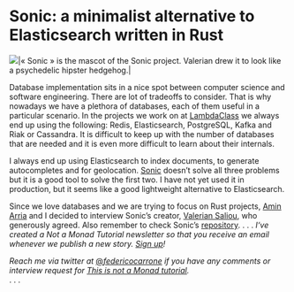 # Sonic: a minimalist alternative to Elasticsearch written in Rust

![](https://miro.medium.com/max/904/1*ur9rT3EUiunAzys52MePnQ.jpeg)|« Sonic » is the mascot of the Sonic project. Valerian drew it to look like a psychedelic hipster hedgehog.|
 

Database implementation sits in a nice spot between computer science and software engineering. There are lot of tradeoffs to consider. That is why nowadays we have a plethora of databases, each of them useful in a particular scenario. In the projects we work on at [LambdaClass](https://lambdaclass.com/) we always end up using the following: Redis, Elasticsearch, PostgreSQL, Kafka and Riak or Cassandra. It is difficult to keep up with the number of databases that are needed and it is even more difficult to learn about their internals.

I always end up using Elasticsearch to index documents, to generate autocompletes and for geolocation. [Sonic](https://github.com/valeriansaliou/sonic) doesn’t solve all three problems but it is a good tool to solve the first two. I have not yet used it in production, but it seems like a good lightweight alternative to Elasticsearch.

Since we love databases and we are trying to focus on Rust projects, [Amin Arria](http://twitter.com/nenearria) and I decided to interview Sonic’s creator, [Valerian Saliou,](https://github.com/valeriansaliou) who generously agreed. Also remember to check Sonic’s [repository](https://github.com/valeriansaliou/sonic).
                                                               . . . 
_I‘ve created a Not a Monad Tutorial newsletter so that you receive an email whenever we publish a new story._ [_Sign up_](https://mailchi.mp/9302d4f60de9/not-a-monad-tutorial)_!_

_Reach me via twitter at_ [@_federicocarrone_](https://twitter.com/federicocarrone/) _if you have any comments or interview request for_ [_This is not a Monad tutorial_](https://medium.com/this-is-not-a-monad-tutorial/)_._                                                          
                                                               . . . 


